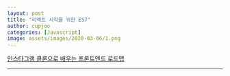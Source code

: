 ```yaml
---
layout: post
title: "리액트 시작을 위한 ES7"
author: cupjoo
categories: [Javascript]
image: assets/images/2020-03-06/1.png
---
```


[인스타그램 클론으로 배우는 프론트엔드 로드맵](https://cupjoo.github.io/인스타그램-클론으로-배우는-프론트엔드-로드맵)

---

